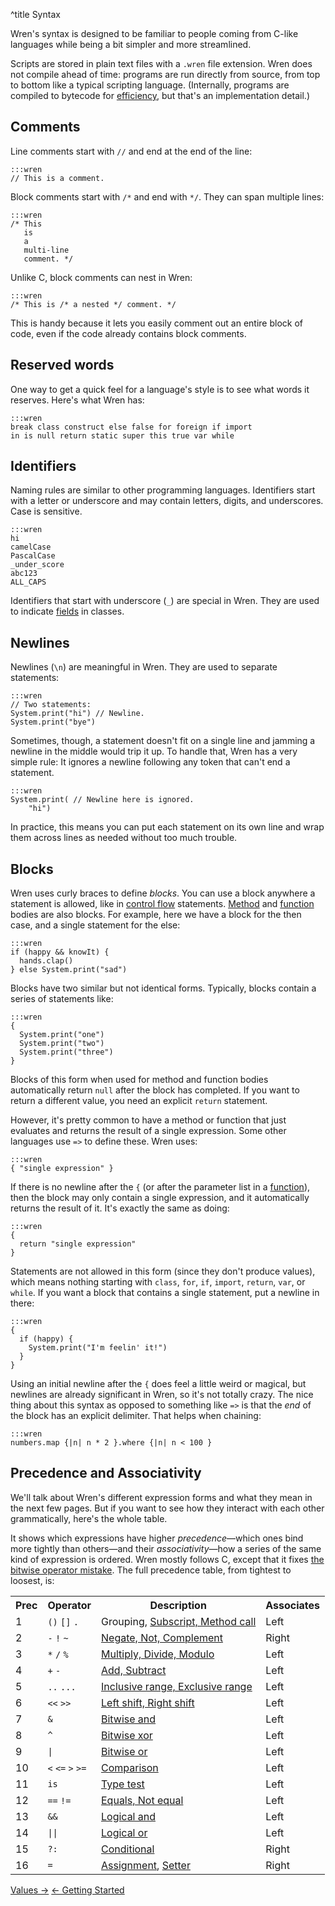 ^title Syntax

Wren's syntax is designed to be familiar to people coming from C-like languages
while being a bit simpler and more streamlined.

Scripts are stored in plain text files with a `.wren` file extension. Wren does
not compile ahead of time: programs are run directly from source, from top to
bottom like a typical scripting language. (Internally, programs are compiled to
bytecode for [efficiency][], but that's an implementation detail.)

[efficiency]: performance.html

## Comments

Line comments start with `//` and end at the end of the line:

    :::wren
    // This is a comment.

Block comments start with `/*` and end with `*/`. They can span multiple lines:

    :::wren
    /* This
       is
       a
       multi-line
       comment. */

Unlike C, block comments can nest in Wren:

    :::wren
    /* This is /* a nested */ comment. */

This is handy because it lets you easily comment out an entire block of code,
even if the code already contains block comments.

## Reserved words

One way to get a quick feel for a language's style is to see what words it
reserves. Here's what Wren has:

    :::wren
    break class construct else false for foreign if import
    in is null return static super this true var while

## Identifiers

Naming rules are similar to other programming languages. Identifiers start with
a letter or underscore and may contain letters, digits, and underscores. Case
is sensitive.

    :::wren
    hi
    camelCase
    PascalCase
    _under_score
    abc123
    ALL_CAPS

Identifiers that start with underscore (`_`) are special in Wren. They are used
to indicate [fields](classes.html#fields) in classes.

## Newlines

Newlines (`\n`) are meaningful in Wren. They are used to separate statements:

    :::wren
    // Two statements:
    System.print("hi") // Newline.
    System.print("bye")

Sometimes, though, a statement doesn't fit on a single line and jamming a
newline in the middle would trip it up. To handle that, Wren has a very simple
rule: It ignores a newline following any token that can't end a statement.

    :::wren
    System.print( // Newline here is ignored.
        "hi")

In practice, this means you can put each statement on its own line and wrap
them across lines as needed without too much trouble.

## Blocks

Wren uses curly braces to define *blocks*. You can use a block anywhere a
statement is allowed, like in [control flow](control-flow.html) statements.
[Method](classes.html#methods) and [function](functions.html) bodies are also
blocks. For example, here we have a block for the then case, and a single
statement for the else:

    :::wren
    if (happy && knowIt) {
      hands.clap()
    } else System.print("sad")

Blocks have two similar but not identical forms. Typically, blocks contain a
series of statements like:

    :::wren
    {
      System.print("one")
      System.print("two")
      System.print("three")
    }

Blocks of this form when used for method and function bodies automatically
return `null` after the block has completed. If you want to return a different
value, you need an explicit `return` statement.

However, it's pretty common to have a method or function that just evaluates and
returns the result of a single expression. Some other languages use `=>` to
define these. Wren uses:

    :::wren
    { "single expression" }

If there is no newline after the `{` (or after the parameter list in a
[function](functions.html)), then the block may only contain a single
expression, and it automatically returns the result of it. It's exactly the same
as doing:

    :::wren
    {
      return "single expression"
    }

Statements are not allowed in this form (since they don't produce values), which
means nothing starting with `class`, `for`, `if`, `import`,  `return`,
`var`, or `while`. If you want a block that contains a single statement,
put a newline in there:

    :::wren
    {
      if (happy) {
        System.print("I'm feelin' it!")
      }
    }

Using an initial newline after the `{` does feel a little weird or magical, but
newlines are already significant in Wren, so it's not totally crazy. The nice
thing about this syntax as opposed to something like `=>` is that the *end* of
the block has an explicit delimiter. That helps when chaining:

    :::wren
    numbers.map {|n| n * 2 }.where {|n| n < 100 }

## Precedence and Associativity

We'll talk about Wren's different expression forms and what they mean in the
next few pages. But if you want to see how they interact with each other
grammatically, here's the whole table.

It shows which expressions have higher *precedence*&mdash;which ones bind more
tightly than others&mdash;and their *associativity*&mdash;how a series of the
same kind of expression is ordered. Wren mostly follows C, except that it fixes
[the bitwise operator mistake][mistake]. The full precedence table, from
tightest to loosest, is:

[mistake]: http://www.lysator.liu.se/c/dmr-on-or.html

<table class="precedence">
  <tbody>
    <tr>
      <th>Prec</th>
      <th>Operator</th>
      <th>Description</th>
      <th>Associates</th>
    </tr>
    <tr>
      <td>1</td>
      <td><code>()</code> <code>[]</code> <code>.</code></td>
      <td>Grouping, <a href="method-calls.html">Subscript, Method call</a></td>
      <td>Left</td>
    </tr>
    <tr>
      <td>2</td>
      <td><code>-</code> <code>!</code> <code>~</code></td>
      <td><a href="method-calls.html#operators">Negate, Not, Complement</a></td>
      <td>Right</td>
    </tr>
    <tr>
      <td>3</td>
      <td><code>*</code> <code>/</code> <code>%</code></td>
      <td><a href="method-calls.html#operators">Multiply, Divide, Modulo</a></td>
      <td>Left</td>
    </tr>
    <tr>
      <td>4</td>
      <td><code>+</code> <code>-</code></td>
      <td><a href="method-calls.html#operators">Add, Subtract</a></td>
      <td>Left</td>
    </tr>
    <tr>
      <td>5</td>
      <td><code>..</code> <code>...</code></td>
      <td><a href="method-calls.html#operators">Inclusive range, Exclusive range</a></td>
      <td>Left</td>
    </tr>
    <tr>
      <td>6</td>
      <td><code>&lt;&lt;</code> <code>&gt;&gt;</code></td>
      <td><a href="method-calls.html#operators">Left shift, Right shift</a></td>
      <td>Left</td>
    </tr>
    <tr>
      <td>7</td>
      <td><code>&amp;</code></td>
      <td><a href="method-calls.html#operators">Bitwise and</a></td>
      <td>Left</td>
    </tr>
    <tr>
      <td>8</td>
      <td><code>^</code></td>
      <td><a href="method-calls.html#operators">Bitwise xor</a></td>
      <td>Left</td>
    </tr>
    <tr>
      <td>9</td>
      <td><code>|</code></td>
      <td><a href="method-calls.html#operators">Bitwise or</a></td>
      <td>Left</td>
    </tr>
    <tr>
      <td>10</td>
      <td><code>&lt;</code> <code>&lt;=</code> <code>&gt;</code> <code>&gt;=</code></td>
      <td><a href="method-calls.html#operators">Comparison</a></td>
      <td>Left</td>
    </tr>
    <tr>
      <td>11</td>
      <td><code>is</code></td>
      <td><a href="method-calls.html#operators">Type test</a></td>
      <td>Left</td>
    </tr>
    <tr>
      <td>12</td>
      <td><code>==</code> <code>!=</code></td>
      <td><a href="method-calls.html#operators">Equals, Not equal</a></td>
      <td>Left</td>
    </tr>
    <tr>
      <td>13</td>
      <td><code>&amp;&amp;</code></td>
      <td><a href="control-flow.html#logical-operators">Logical and</a></td>
      <td>Left</td>
    </tr>
    <tr>
      <td>14</td>
      <td><code>||</code></td>
      <td><a href="control-flow.html#logical-operators">Logical or</a></td>
      <td>Left</td>
    </tr>
    <tr>
      <td>15</td>
      <td><code>?:</code></td>
      <td><a href="control-flow.html#the-conditional-operator-">Conditional</a></td>
      <td>Right</td>
    </tr>
    <tr>
      <td>16</td>
      <td><code>=</code></td>
      <td><a href="variables.html#assignment">Assignment</a>, <a href="method-calls.html#setters">Setter</a></td>
      <td>Right</td>
    </tr>
  </tbody>
</table>

<a class="right" href="values.html">Values &rarr;</a>
<a href="getting-started.html">&larr; Getting Started</a>
